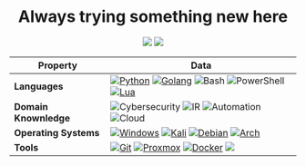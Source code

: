 <h1 align="center">Always trying something new here</h1>
<p align="center">
  <a href="https://github.com/EmanG7"><img src="https://img.shields.io/badge/EmanG7-444444?logo=Github"></a>
  <a href="https://github.com/EmanG7?tab=repositories"><img src="https://img.shields.io/badge/status-updating-brightgreen"></a>
</p>
<div align="center">

| Property              | Data         |
|-----------------------|--------------|
| **Languages**         | [![Python](https://img.shields.io/badge/Python-306a98?logo=Python&logoColor=fcdf5a)](https://www.python.org/) [![Golang](https://img.shields.io/badge/Go-00ADD8?logo=go&logoColor=white)](https://go.dev/) ![Bash](https://img.shields.io/badge/Bash-444444?logo=GnuBash) ![PowerShell](https://img.shields.io/badge/Powershell-2CA5E0?logo=powershell&logoColor=white) [![Lua](https://img.shields.io/badge/Lua-2C2D72?logo=lua&logoColor=white)](https://www.lua.org/) |
| **Domain Knownledge** | ![Cybersecurity](https://img.shields.io/badge/Cybersecurity-FF8C00) ![IR](https://img.shields.io/badge/Incident%20response-7A008D) ![Automation](https://img.shields.io/badge/Automation-228B22) ![Cloud](https://img.shields.io/badge/Cloud-00BDE0) |
| **Operating Systems** | [![Windows](https://img.shields.io/badge/Windows-0078D6?logo=windows&logoColor=white)](https://www.microsoft.com/en-us/windows/?r=1) [![Kali](https://img.shields.io/badge/Kali-557C94?logo=kali-linux&logoColor=white)](https://www.kali.org/) [![Debian](https://img.shields.io/badge/Debian-A81D33?logo=debian&logoColor=white)](https://www.debian.org/) [![Arch](https://img.shields.io/badge/Arch-1793D1?logo=arch-linux&logoColor=white)](https://archlinux.org/) |
| **Tools**             | [![Git](https://img.shields.io/badge/Git-444444?logo=git)](https://git-scm.com/) [![Proxmox](https://img.shields.io/badge/Proxmox-010001?logo=proxmox)](https://proxmox.com/en/) [![Docker](https://img.shields.io/badge/Docker-2496ED?logo=docker&logoColor=white)](https://www.docker.com) [![](https://img.shields.io/badge/Wireshark-0642b2?logo=wireshark)](https://www.wireshark.org/) |

</div>


